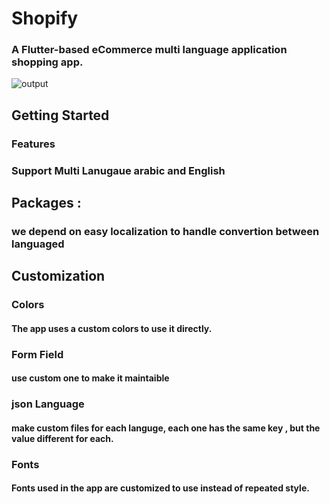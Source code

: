 # Shopify
### A Flutter-based eCommerce multi language application shopping app.

![output](https://github.com/user-attachments/assets/b87d5910-9a6c-494b-bd84-1e6d8220313d)


## Getting Started
### Features
### Support Multi Lanugaue arabic and English
## Packages :
### we depend on easy localization to handle convertion between languaged

## Customization
### Colors
#### The app uses a custom colors to use it directly.
### Form Field 
#### use custom one to make it maintaible 
### json Language
#### make custom files for each languge, each one has the same key , but the value different for each.

### Fonts
#### Fonts used in the app are customized to use instead of repeated style.

